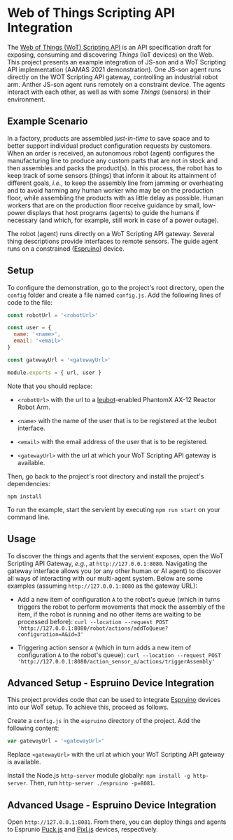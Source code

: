 # Web of Things Scripting API Integration
The [Web of Things (WoT) Scripting API](https://www.w3.org/TR/wot-scripting-api/) is an API specification draft for exposing, consuming and discovering *Things* (IoT devices) on the Web.
This project presents an example integration of JS-son and a WoT Scripting API implementation (AAMAS 2021 demonstration).
One JS-son agent runs directly on the WOT Scripting API gateway, controlling an industrial robot arm.
Anther JS-son agent runs remotely on a constraint device. The agents interact with each other, as well as with some *Things* (sensors) in their environment.

## Example Scenario
In a factory, products are assembled *just-in-time* to save space and to better support individual product configuration requests by customers.
When an order is received, an autonomous robot (agent) configures the manufacturing line to produce any custom parts that are not in stock and then assembles and packs the product(s).
In this process, the robot has to keep track of some sensors (things) that inform it about its attainment of different goals, *i.e.*, to keep the assembly line from jamming or overheating and to avoid harming any human worker who may be on the production floor, while assembling the products with as little delay as possible.
Human workers that are on the production floor receive guidance by small, low-power displays that host programs (agents) to guide the humans if necessary (and which, for example, still work in case of a power outage).

The robot (agent) runs directly on a WoT Scripting API gateway.
Several thing descriptions provide interfaces to remote sensors.
The guide agent runs on a constrained ([Espruino](http://www.espruino.com/)) device.


## Setup
To configure the demonstration, go to the project's root directory, open the ``config`` folder and create a file named ``config.js``.
Add the following lines of code to the file:

```JavaScript
const robotUrl = '<robotUrl>'

const user = {
  name: '<name>',
  email: '<email>'
}

const gatewayUrl = '<gatewayUrl>'

module.exports = { url, user }
```
Note that you should replace:

* ``<robotUrl>`` with the url to a [leubot](https://github.com/Interactions-HSG/leubot)-enabled PhantomX AX-12 Reactor Robot Arm.

* ``<name>`` with the name of the user that is to be registered at the leubot interface. 

* ``<email>`` with the email address of the user that is to be registered.

* ``<gatewayUrl>`` with the url at which your WoT Scripting API gateway is available.

Then, go back to the project's root directory and install the project's dependencies:

```
npm install
```

To run the example, start the servient by executing ``npm run start`` on your command line.

## Usage
To discover the things and agents that the servient exposes, open the WoT Scripting API Gateway, *e.g.*, at `http://127.0.0.1:8080`.
Navigating the gateway interface allows you (or any other human or AI agent) to discover all ways of interacting with our multi-agent system.
Below are some examples (assuming `http://127.0.0.1:8080` as the gateway URL):

* Add a new item of configuration ``A`` to the robot's queue (which in turns triggers the robot to perform movements that mock the assembly of the item, if the robot is running and no other items are waiting to be processed before): `curl --location --request POST 'http://127.0.0.1:8080/robot/actions/addToQueue?configuration=A&id=3'`

* Triggering action sensor ``A`` (which in turn adds a new item of configuration ``A`` to the robot's queue): `curl --location --request POST 'http://127.0.0.1:8080/action_sensor_a/actions/triggerAssembly'`

## Advanced Setup - Espruino Device Integration
This project provides code that can be used to integrate [Espruino](https://www.espruino.com) devices into our WoT setup.
To achieve this, proceed as follows.

Create a ``config.js`` in the ``espruino`` directory of the project. Add the following content:

  ```JavaScript
  var gatewayUrl = '<gatewayUrl>'
  ```

Replace ``<gatewayUrl>`` with the url at which your WoT Scripting API gateway is available.

Install the Node.js ``http-server`` module globally: ``npm install -g http-server``.
Then, run ``http-server ./espruino -p=8081``.

## Advanced Usage - Espruino Device Integration
Open ``http://127.0.0.1:8081``.
From there, you can deploy things and agents to Esprunio [Puck.js](http://www.espruino.com/Puck.js) and [Pixl.js](http://www.espruino.com/Pixl.js) devices, respectively.


